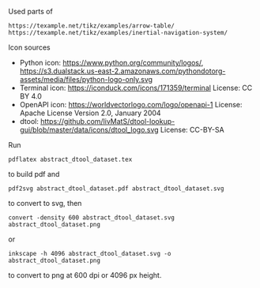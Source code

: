 Used parts of

    https://texample.net/tikz/examples/arrow-table/
    https://texample.net/tikz/examples/inertial-navigation-system/   

Icon sources

   - Python icon: https://www.python.org/community/logos/, https://s3.dualstack.us-east-2.amazonaws.com/pythondotorg-assets/media/files/python-logo-only.svg
   - Terminal icon: https://iconduck.com/icons/171359/terminal
     License: CC BY 4.0
   - OpenAPI icon: https://worldvectorlogo.com/logo/openapi-1
     License: Apache License Version 2.0, January 2004
   - dtool: https://github.com/livMatS/dtool-lookup-gui/blob/master/data/icons/dtool_logo.svg
     License: CC-BY-SA

Run

    pdflatex abstract_dtool_dataset.tex
    
to build pdf and

    pdf2svg abstract_dtool_dataset.pdf abstract_dtool_dataset.svg
    
to convert to svg, then 

    convert -density 600 abstract_dtool_dataset.svg abstract_dtool_dataset.png
    
or

    inkscape -h 4096 abstract_dtool_dataset.svg -o abstract_dtool_dataset.png

to convert to png at 600 dpi or 4096 px height.
